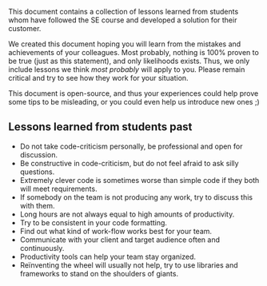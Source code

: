 This document contains a collection of lessons learned from students whom have
followed the SE course and developed a solution for their customer.

We created this document hoping you will learn from the mistakes
and achievements of your colleagues.
Most probably, nothing is 100% proven to be true (just as this statement), and only likelihoods exists.
Thus, we only include lessons we think _most probably_ will apply to you.
Please remain critical and try to see how they work for your situation.

This document is open-source, and thus your experiences could help prove
some tips to be misleading, or you could even help us introduce new ones ;)

## Lessons learned from students past
- Do not take code-criticism personally, be professional and open for discussion.
- Be constructive in code-criticism, but do not feel afraid to ask silly questions.
- Extremely clever code is sometimes worse than simple code if they both will meet requirements.
- If somebody on the team is not producing any work, try to discuss this with them.
- Long hours are not always equal to high amounts of productivity.
- Try to be consistent in your code formatting.
- Find out what kind of work-flow works best for your team.
- Communicate with your client and target audience often and continuously.
- Productivity tools can help your team stay organized. 
- Reïnventing the wheel will usually not help, try to use libraries and frameworks to stand on the shoulders of giants.
